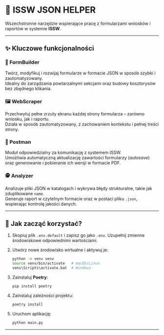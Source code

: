 # 🎯 ISSW JSON HELPER

Wszechstronne narzędzie wspierające pracę z formularzami wniosków i raportów w systemie **ISSW**.

---

## ✨ Kluczowe funkcjonalności

### 🔧 FormBuilder
Twórz, modyfikuj i rozwijaj formularze w formacie JSON w sposób szybki i zautomatyzowany.  
Idealny do zarządzania powtarzalnymi sekcjami oraz budowy kosztorysów bez zbędnego klikania.

### 🖼 WebScraper
Przechwytuj pełne zrzuty ekranu każdej strony formularza – zarówno wniosku, jak i raportu.  
Działa w sposób zautomatyzowany, z zachowaniem kontekstu i pełnej treści strony.

### 🤖 Postman
Moduł odpowiedzialny za komunikację z systemem ISSW.  
Umożliwia automatyczną aktualizację zawartości formularzy (_autosave_) oraz generowanie i pobieranie ich wersji w formacie PDF.

### 🕵️ Analyzer
Analizuje pliki JSON w katalogach i wykrywa błędy strukturalne, takie jak zduplikowane `name`.  
Generuje raport w czytelnym formacie oraz w postaci pliku `.json`, wspierając kontrolę jakości danych.

---

## 🚀 Jak zacząć korzystać?

1. Skopiuj plik `.env.default` i zapisz go jako `.env`. Uzupełnij zmienne środowiskowe odpowiednimi wartościami.

2. Utwórz nowe środowisko wirtualne i aktywuj je:

   ```bash
   python -m venv venv
   source venv/bin/activate   # macOS/Linux
   venv\Scripts\activate.bat  # Windows
   ```

3. Zainstaluj **Poetry**:

   ```bash
   pip install poetry
   ```

4. Zainstaluj zależności projektu:

   ```bash
   poetry install
   ```

5. Uruchom aplikację:

   ```bash
   python main.py
   ```

---
